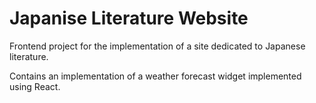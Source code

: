 # Japanise Literature Website

Frontend project for the implementation of a site dedicated to Japanese literature. 

Contains an implementation of a weather forecast widget implemented using React.
